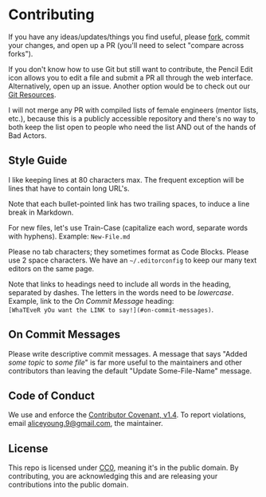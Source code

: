 # Contributing

If you have any ideas/updates/things you find useful, please
[fork](https://github.com/Ladies-Storm-Hackathons/Resources), commit your
changes, and open up a PR (you'll need to select "compare across forks").

If you don't know how to use Git but still want to contribute, the Pencil Edit
icon allows you to edit a file and submit a PR all through the web interface.
Alternatively, open up an issue. Another option would be to
check out our [Git Resources](Learning-Resources.md#git).

I will not merge any PR with compiled lists of female engineers (mentor lists,
etc.), because this is a publicly accessible repository and there's no way to
both keep the list open to people who need the list AND out of the hands of Bad
Actors.

## Style Guide

I like keeping lines at 80 characters max. The frequent exception will be lines
that have to contain long URL's.

Note that each bullet-pointed link has two trailing spaces, to induce a line
break in Markdown.

For new files, let's use Train-Case (capitalize each word, separate words with
hyphens). Example: `New-File.md`

Please no tab characters; they sometimes format as Code Blocks. Please use 2
space characters. We have an `~/.editorconfig` to keep our many text editors on
the same page.

Note that links to headings need to include all words in the heading,
separated by dashes. The letters in the words need to be *lowercase*. 
Example, link to the *On Commit Message* heading:  
`[WhaTEveR yOu want the LINK to say!](#on-commit-messages)`.

## On Commit Messages

Please write descriptive commit messages. A message that says "Added
_some topic_ to _some file_" is far more useful to the maintainers and other
contributors than leaving the default "Update Some-File-Name" message.

## Code of Conduct

We use and enforce the
[Contributor Covenant, v1.4](http://contributor-covenant.org/version/1/4/). To
report violations, email [aliceyoung.9@gmail.com](aliceyoung.9@gmail.com), the
maintainer.

## License

This repo is licensed under
[CC0](https://creativecommons.org/publicdomain/zero/1.0/), meaning it's in the
public domain. By contributing, you are acknowledging this and are releasing
your contributions into the public domain.
